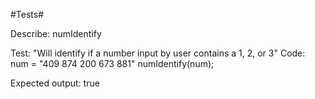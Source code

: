 #Tests#

Describe: numIdentify

Test: "Will identify if a number input by user contains a 1, 2, or 3"
Code:
num = "409 874 200 673 881"
numIdentify(num);

Expected output: true


